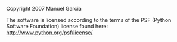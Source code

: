 Copyright 2007 Manuel Garcia

The software is licensed according to the terms of the PSF (Python Software Foundation) license found here: http://www.python.org/psf/license/